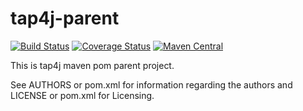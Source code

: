 # tap4j-parent

[![Build Status](https://travis-ci.org/tupilabs/tap4j.svg?branch=master)](https://travis-ci.org/tupilabs/tap4j) [![Coverage Status](https://coveralls.io/repos/github/tupilabs/tap4j/badge.svg?branch=master)](https://coveralls.io/github/tupilabs/tap4j?branch=master) [![Maven Central](https://maven-badges.herokuapp.com/maven-central/org.tap4j/tap4j/badge.svg)](https://maven-badges.herokuapp.com/maven-central/org.tap4j/tap4j/)

This is tap4j maven pom parent project. 

See AUTHORS or pom.xml for information regarding the authors and LICENSE 
or pom.xml for Licensing.
